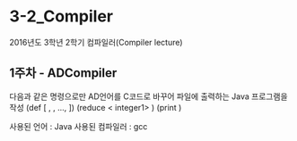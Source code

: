 # 3-2_Compiler
2016년도 3학년 2학기 컴파일러(Compiler lecture)

## 1주차 - ADCompiler
다음과 같은 명령으로만 AD언어를 C코드로 바꾸어 파일에 출력하는 Java 프로그램을 작성
(def <id1> [ <integer1>, <integer2>, ..., <integer10>])
(reduce <id2> <op> < integer1> <id3>)
(print <id3> )

사용된 언어 : Java
사용된 컴파일러 : gcc
